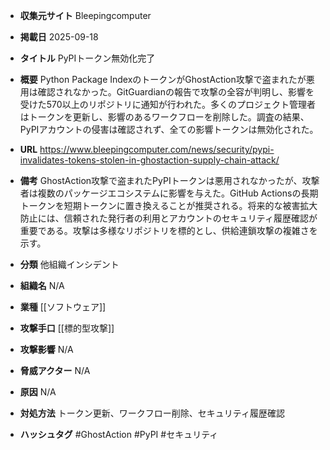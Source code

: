 - **収集元サイト**
Bleepingcomputer

- **掲載日**
2025-09-18

- **タイトル**
PyPIトークン無効化完了

- **概要**
Python Package IndexのトークンがGhostAction攻撃で盗まれたが悪用は確認されなかった。GitGuardianの報告で攻撃の全容が判明し、影響を受けた570以上のリポジトリに通知が行われた。多くのプロジェクト管理者はトークンを更新し、影響のあるワークフローを削除した。調査の結果、PyPIアカウントの侵害は確認されず、全ての影響トークンは無効化された。

- **URL**
https://www.bleepingcomputer.com/news/security/pypi-invalidates-tokens-stolen-in-ghostaction-supply-chain-attack/

- **備考**
GhostAction攻撃で盗まれたPyPIトークンは悪用されなかったが、攻撃者は複数のパッケージエコシステムに影響を与えた。GitHub Actionsの長期トークンを短期トークンに置き換えることが推奨される。将来的な被害拡大防止には、信頼された発行者の利用とアカウントのセキュリティ履歴確認が重要である。攻撃は多様なリポジトリを標的とし、供給連鎖攻撃の複雑さを示す。

- **分類**
他組織インシデント

- **組織名**
N/A

- **業種**
[[ソフトウェア]]

- **攻撃手口**
[[標的型攻撃]]

- **攻撃影響**
N/A

- **脅威アクター**
N/A

- **原因**
N/A

- **対処方法**
トークン更新、ワークフロー削除、セキュリティ履歴確認

- **ハッシュタグ**
#GhostAction #PyPI #セキュリティ
